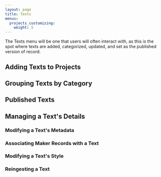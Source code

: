 ```yaml
---
layout: page
title: Texts
menus:
  projects_customizing:
    weight: 5
---
```


The Texts menu will be one that users will often interact with, as this is the spot where texts are added, categorized, updated, and set as the published version of record.

## Adding Texts to Projects

## Grouping Texts by Category

## Published Texts

## Managing a Text's Details

### Modifying a Text's Metadata

### Associating Maker Records with a Text

### Modifying a Text's Style

### Reingesting a Text
